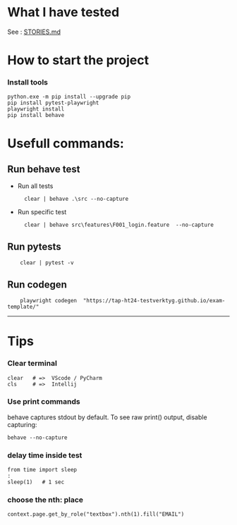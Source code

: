 #  What I have tested

See : [STORIES.md](STORIES.md)

# How to start the project

### Install tools

    python.exe -m pip install --upgrade pip
    pip install pytest-playwright
    playwright install
    pip install behave


# Usefull commands:

## Run behave test
- Run all tests

        clear | behave .\src --no-capture 

- Run specific test

        clear | behave src\features\F001_login.feature  --no-capture 

## Run pytests

        clear | pytest -v 
        
## Run codegen

        playwright codegen  "https://tap-ht24-testverktyg.github.io/exam-template/"


-----

# Tips 
### Clear terminal
    clear   # =>  VScode / PyCharm
    cls     # =>  Intellij

### Use print commands
behave captures stdout by default. To see raw print() output, disable capturing:

    behave --no-capture

### delay time inside test

    from time import sleep
    :
    sleep(1)   # 1 sec

### choose the nth: place
    context.page.get_by_role("textbox").nth(1).fill("EMAIL")